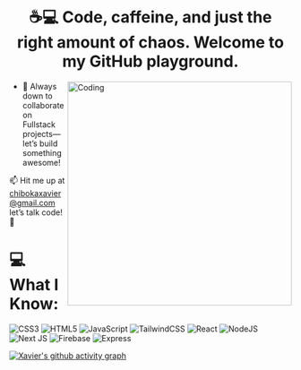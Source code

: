 <h1 align="center">☕💻 Code, caffeine, and just the right amount of chaos. Welcome to my GitHub playground.</h1>
<img align="right" alt="Coding" width="400" src="https://i.pinimg.com/originals/81/17/8b/81178b47a8598f0c81c4799f2cdd4057.gif">


- 👯 Always down to collaborate on Fullstack projects—let’s build something awesome!



📫 Hit me up at chibokaxavier@gmail.com let’s talk code! 🚀



 <div align="start">

  </div>
  
  # 💻 What I Know:
![CSS3](https://img.shields.io/badge/css3-%231572B6.svg?style=for-the-badge&logo=css3&logoColor=white) ![HTML5](https://img.shields.io/badge/html5-%23E34F26.svg?style=for-the-badge&logo=html5&logoColor=white) ![JavaScript](https://img.shields.io/badge/javascript-%23323330.svg?style=for-the-badge&logo=javascript&logoColor=%23F7DF1E)  ![TailwindCSS](https://img.shields.io/badge/tailwindcss-%2338B2AC.svg?style=for-the-badge&logo=tailwind-css&logoColor=white) ![React](https://img.shields.io/badge/react-%2320232a.svg?style=for-the-badge&logo=react&logoColor=%2361DAFB) ![NodeJS](https://img.shields.io/badge/node.js-6DA55F?style=for-the-badge&logo=node.js&logoColor=white) ![Next JS](https://img.shields.io/badge/Next-black?style=for-the-badge&logo=next.js&logoColor=white) ![Firebase](https://img.shields.io/badge/Firebase-black?style=for-the-badge&logo=firebase&logoColor=red) ![Express](https://img.shields.io/badge/Express-black?style=for-the-badge&logo=express&logoColor=red) 
  

</div>

[![Xavier's github activity graph](https://github-readme-activity-graph.vercel.app/graph?username=chibokaxavier&theme=tokyo-night)](https://github.com/ashutosh00710/github-readme-activity-graph)
